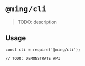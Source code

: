 # `@ming/cli`

> TODO: description

## Usage

```
const cli = require('@ming/cli');

// TODO: DEMONSTRATE API
```
